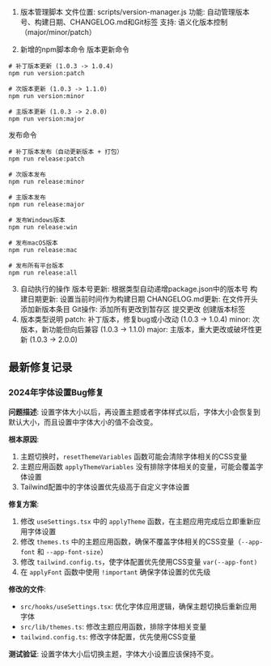 1. 版本管理脚本
文件位置: scripts/version-manager.js
功能: 自动管理版本号、构建日期、CHANGELOG.md和Git标签
支持: 语义化版本控制（major/minor/patch）

2. 新增的npm脚本命令
版本更新命令

```
# 补丁版本更新 (1.0.3 -> 1.0.4)
npm run version:patch

# 次版本更新 (1.0.3 -> 1.1.0)
npm run version:minor

# 主版本更新 (1.0.3 -> 2.0.0)
npm run version:major
```

发布命令

```
# 补丁版本发布（自动更新版本 + 打包）
npm run release:patch

# 次版本发布
npm run release:minor

# 主版本发布
npm run release:major

# 发布Windows版本
npm run release:win

# 发布macOS版本
npm run release:mac

# 发布所有平台版本
npm run release:all
```

3. 自动执行的操作
版本号更新: 根据类型自动递增package.json中的版本号
构建日期更新: 设置当前时间作为构建日期
CHANGELOG.md更新: 在文件开头添加新版本条目
Git操作:
添加所有更改到暂存区
提交更改
创建版本标签
4. 版本类型说明
patch: 补丁版本，修复bug或小改动 (1.0.3 -> 1.0.4)
minor: 次版本，新功能但向后兼容 (1.0.3 -> 1.1.0)
major: 主版本，重大更改或破坏性更新 (1.0.3 -> 2.0.0)

## 最新修复记录

### 2024年字体设置Bug修复

**问题描述**: 设置字体大小以后，再设置主题或者字体样式以后，字体大小会恢复到默认大小，而且设置中字体大小的值不会改变。

**根本原因**: 
1. 主题切换时，`resetThemeVariables` 函数可能会清除字体相关的CSS变量
2. 主题应用函数 `applyThemeVariables` 没有排除字体相关的变量，可能会覆盖字体设置
3. Tailwind配置中的字体设置优先级高于自定义字体设置

**修复方案**:
1. 修改 `useSettings.tsx` 中的 `applyTheme` 函数，在主题应用完成后立即重新应用字体设置
2. 修改 `themes.ts` 中的主题应用函数，确保不覆盖字体相关的CSS变量（`--app-font` 和 `--app-font-size`）
3. 修改 `tailwind.config.ts`，使字体配置优先使用CSS变量 `var(--app-font)`
4. 在 `applyFont` 函数中使用 `!important` 确保字体设置的优先级

**修改的文件**:
- `src/hooks/useSettings.tsx`: 优化字体应用逻辑，确保主题切换后重新应用字体
- `src/lib/themes.ts`: 修改主题应用函数，排除字体相关变量
- `tailwind.config.ts`: 修改字体配置，优先使用CSS变量

**测试验证**: 设置字体大小后切换主题，字体大小设置应该保持不变。
